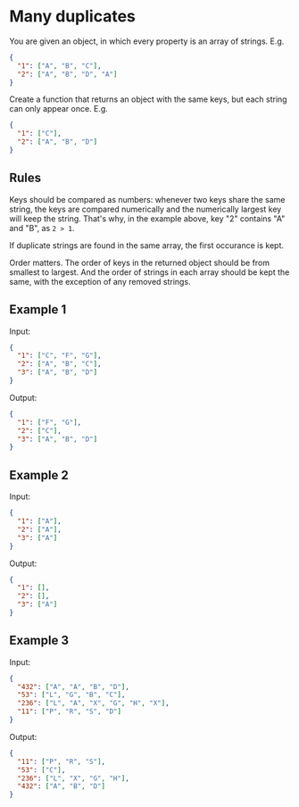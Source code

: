 # Many duplicates

You are given an object, in which every property is an array of strings. E.g.

```json
{
  "1": ["A", "B", "C"],
  "2": ["A", "B", "D", "A"]
}
```

Create a function that returns an object with the same keys, but each string can only appear once. E.g.

```json
{
  "1": ["C"],
  "2": ["A", "B", "D"]
}
```

## Rules

Keys should be compared as numbers: whenever two keys share the same string, the keys are compared numerically and the numerically largest key will keep the string. That's why, in the example above, key "2" contains "A" and "B", as `2 > 1`.

If duplicate strings are found in the same array, the first occurance is kept.

Order matters. The order of keys in the returned object should be from smallest to largest. And the order of strings in each array should be kept the same, with the exception of any removed strings.

## Example 1

Input:

```json
{
  "1": ["C", "F", "G"],
  "2": ["A", "B", "C"],
  "3": ["A", "B", "D"]
}
```

Output:

```json
{
  "1": ["F", "G"],
  "2": ["C"],
  "3": ["A", "B", "D"]
}
```

## Example 2

Input:

```json
{
  "1": ["A"],
  "2": ["A"],
  "3": ["A"]
}
```

Output:

```json
{
  "1": [],
  "2": [],
  "3": ["A"]
}
```

## Example 3

Input:

```json
{
  "432": ["A", "A", "B", "D"],
  "53": ["L", "G", "B", "C"],
  "236": ["L", "A", "X", "G", "H", "X"],
  "11": ["P", "R", "S", "D"]
}
```

Output:

```json
{
  "11": ["P", "R", "S"],
  "53": ["C"],
  "236": ["L", "X", "G", "H"],
  "432": ["A", "B", "D"]
}
```